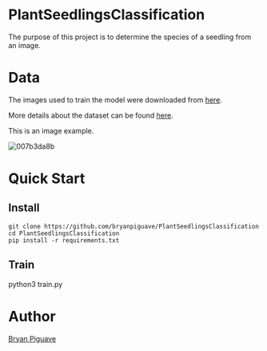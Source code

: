 # PlantSeedlingsClassification

The purpose of this project is to determine the species of a seedling from an image.



# Data
The images used to train the model were downloaded from [here](https://www.kaggle.com/competitions/plant-seedlings-classification/data).

More details about the dataset can be found [here](https://arxiv.org/pdf/1711.05458.pdf).

This is an image example.

![007b3da8b](https://user-images.githubusercontent.com/60787494/176904435-6706577d-150c-425b-ac7a-62078d21c00c.png)

# Quick Start 
## Install
``` 
git clone https://github.com/bryanpiguave/PlantSeedlingsClassification
cd PlantSeedlingsClassification
pip install -r requirements.txt

``` 
## Train 

python3 train.py 

# Author 

[Bryan Piguave](https://github.com/bryanpiguave)
